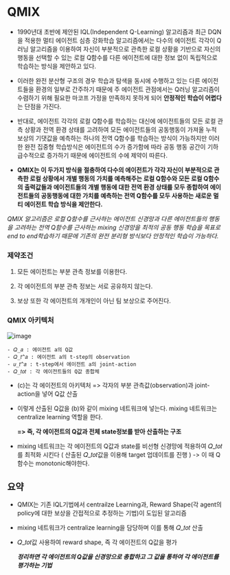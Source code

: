 # QMIX #

- 1990년대 초반에 제안된 IQL(Independent Q-Learning) 알고리즘과 최근 DQN을 적용한 멀티 에이전트 심층 강화학습 알고리즘에서는 다수의 에이전트 각각이 Q러닝 알고리즘을 이용하여 자신이 부분적으로 관측한 로컬 상황을 기반으로 자신의 행동을 선택할 수 있는 로컬 Q함수를 다른 에이전트에 대한 정보 없이 독립적으로 학습하는 방식을 제안하고 있다.

- 이러한 완전 분산형 구조의 경우 학습과 탐색을 동시에 수행하고 있는 다른 에이전트들을 환경의 일부로 간주하기 때문에 주 에이전트 관점에서는 Q러닝 알고리즘이 수렴하기 위해 필요한 마코프 가정을 만족하지 못하게 되어 **안정적인 학습이 어렵다**는 단점을 가진다.

- 반대로, 에이전트 각각의 로컬 Q함수를 학습하는 대신에 에이전트들의 모든 로컬 관측 상황과 전역 환경 상태를 고려하여 모든 에이전트들의 공동행동이 가져올 누적 보상의 기댓값을 예측하는 하나의 전역 Q함수를 학습하는 방식이 가능하지만 이러한 완전 집중형 학습방식은 에이전트의 수가 증가함에 따라 공동 행동 공간이 기하급수적으로 증가하기 때문에 에이전트의 수에 제약이 따른다.

- **QMIX는 이 두가지 방식을 절충하여 다수의 에이전트가 각각 자신이 부분적으로 관측한 로컬 상황에서 개별 행동의 가치를 예측해주는 로컬 Q함수와 모든 로컬 Q함수의 출력값들과 에이전트들의 개별 행동에 대한 전역 환경 상태를 모두 종합하여 에이전트들의 공동행동에 대한 가치를 예측하는 전역 Q함수를 모두 사용하는 새로운 멀티 에이전트 학습 방식을 제안한다.**

*QMIX 알고리즘은 로컬 Q함수를 근사하는 에이전트 신경망과 다른 에이전트들의 행동을 고려하는 전역 Q함수를 근사하는 mixing 신경망을 최적의 공동 행동 학습을 목표로 end to end학습하기 때문에 기존의 완전 분리형 방식보다 안정적인 학습이 가능하다.*

### 제약조건 ###

1) 모든 에이전트는 부분 관측 정보를 이용한다.

2) 각 에이전트의 부분 관측 정보는 서로 공유하지 않는다.

3) 보상 또한 각 에이전트의 개개인이 아닌 팀 보상으로 주어진다.

### QMIX 아키텍처 ###

![image](https://user-images.githubusercontent.com/66320010/114545500-03a3e700-9c97-11eb-8454-88ea807f524d.png)

    - 𝑄_𝑎 : 에이전트 a의 Q값
    - 𝑄_𝑡^𝑎 : 에이전트 a의 t-step의 observation
    - 𝑢_𝑡^𝑎 : t-step에서 에이전트 a의 joint-action
    - 𝑄_𝑡𝑜𝑡 : 각 에이전트들의 Q값 종합체
- (c)는 각 에이전트의 아키텍처 => 각자의 부분 관측값(observation)과 joint-action을 넣어 Q값 산출

- 이렇게 산출된 Q값을 (b)와 같이 mixing 네트워크에 넣는다. mixing 네트워크는 centralize learning 역할을 한다. 

    **=> 즉, 각 에이전트의 Q값과 전체 state정보를 받아 산출하는 구조**
    
- mixing 네트워크는 각 에이전트의 Q값과 state를 비선형 신경망에 적용하여 𝑄_𝑡𝑜𝑡를 최적화 시킨다 ( 산출된 𝑄_𝑡𝑜𝑡값을 이용해 target 업데이트를 진행 ) -> 이 때 Q함수는 monotonic해야한다.

## 요약 ##

- QMIX는 기존 IQL기법에서 centrailze Learning과, Reward Shape(각 agent의 policy에 대한 보상을 간접적으로 추정하는 기법)이 도입된 알고리즘

- mixing 네트워크가 centralize learning을 담당하며 이를 통해 𝑄_𝑡𝑜𝑡 산출

- 𝑄_𝑡𝑜𝑡값 사용하여 reward shape, 즉 각 에이전트의 Q값을 평가

  ***정리하면 각 에이전트의 Q값을 신경망으로 총합하고 그 값을 통하여 각 에이전트를 평가하는 기법***
